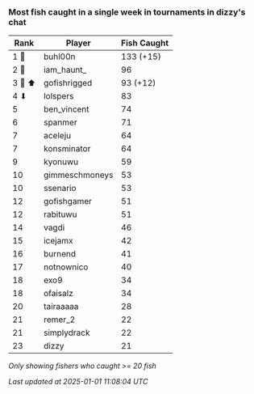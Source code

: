 ### Most fish caught in a single week in tournaments in dizzy's chat
| Rank | Player | Fish Caught |
|------|--------|-----------|
| 1 🥇  | buhl00n  | 133 (+15) |
| 2 🥈  | iam_haunt_  | 96 |
| 3 🥉 ⬆ | gofishrigged  | 93 (+12) |
| 4 ⬇ | lolspers  | 83 |
| 5  | ben_vincent  | 74 |
| 6  | spanmer  | 71 |
| 7  | aceleju  | 64 |
| 7  | konsminator  | 64 |
| 9  | kyonuwu  | 59 |
| 10  | gimmeschmoneys  | 53 |
| 10  | ssenario  | 53 |
| 12  | gofishgamer  | 51 |
| 12  | rabituwu  | 51 |
| 14  | vagdi  | 46 |
| 15  | icejamx  | 42 |
| 16  | burnend  | 41 |
| 17  | notnownico  | 40 |
| 18  | exo9  | 34 |
| 18  | ofaisalz  | 34 |
| 20  | tairaaaaa  | 28 |
| 21  | remer_2  | 22 |
| 21  | simplydrack  | 22 |
| 23  | dizzy  | 21 |

_Only showing fishers who caught >= 20 fish_

_Last updated at 2025-01-01 11:08:04 UTC_